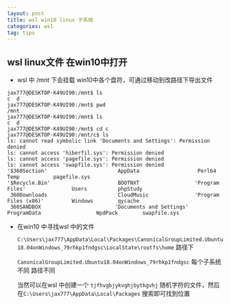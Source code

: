 ```yaml
---
layout: post
title: wsl win10 linux 子系统
categories: wsl
tag: tips
---
```


## wsl linux文件 在win10中打开

- wsl 中 /mnt 下会挂载 win10中各个盘符，可通过移动到改路径下导出文件

```
jax777@DESKTOP-K49UI90:/mnt$ ls
c  d
jax777@DESKTOP-K49UI90:/mnt$ pwd
/mnt
jax777@DESKTOP-K49UI90:/mnt$ ls
c  d
jax777@DESKTOP-K49UI90:/mnt$ cd c
jax777@DESKTOP-K49UI90:/mnt/c$ ls
ls: cannot read symbolic link 'Documents and Settings': Permission denied
ls: cannot access 'hiberfil.sys': Permission denied
ls: cannot access 'pagefile.sys': Permission denied
ls: cannot access 'swapfile.sys': Permission denied
'$360Section'                       AppData                   Perl64                       Temp           pagefile.sys
'$Recycle.Bin'                      BOOTNXT                  'Program Files'               Users          phpStudy
 360Downloads                       CloudMusic               'Program Files (x86)'         Windows        qycache
 360SANDBOX                        'Documents and Settings'   ProgramData                  WpdPack        swapfile.sys
```

- 在win10 中寻找wsl 中的文件

  `C:\Users\jax777\AppData\Local\Packages\CanonicalGroupLimited.Ubuntu18.04onWindows_79rhkp1fndgsc\LocalState\rootfs\home` 路径下

  `CanonicalGroupLimited.Ubuntu18.04onWindows_79rhkp1fndgsc` 每个子系统不同 路径不同

  当然可以在wsl 中创建一个 `tjfhvgbjykvghjbytkgvhj` 随机字符的文件，然后在`C:\Users\jax777\AppData\Local\Packages` 搜索即可找到位置
